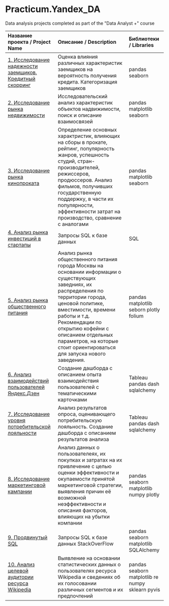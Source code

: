 # Practicum.Yandex_DA
Data analysis projects completed as part of the "Data Analyst +" course

| Название проекта / Project Name     | Описание / Description                       | Библиотеки / Libraries                      |
| :---------------------------------- | :------------------------------------------- |:--------------------------------------------|
|[1. Исследование надежности заемщиков. Кредитный скорринг](https://) | Оценка влияния различных характеристик заемщиков на вероятность получения кредита. Категоризация заемщиков | pandas seaborn |
|[2. Исследование рынка недвижимости](https://)| Исследовательский анализ характеристик объектов надвижимости, поиск и описание взаимосвязей |pandas matplotlib seaborn|
|[3. Исследование рынка кинопроката](https://)| Определение основных характристик, влияющих на сборы в прокате, рейтинг, популярность жанров, успешность студий, стран-производителей, режиссеров, продюссеров. Анализ фильмов, получивших государственную поддержку, в части их популярности, эффективности затрат на производство, сравнение с аналогами | pandas matplotlib seaborn |
|[4. Анализ рынка инвестиций в стартапы](https://) | Запросы SQL к базе данных | SQL |
|[5. Анализ рынка общественного питания](https://) | Анализ рынка общественного питания города Москвы на основании информации о существующих заведниях, их распределения по территории города, ценовой политике, вместимости, времени работы и т.д. Рекомендации по открытию кофейни с описанием отдельных параметров, на которые стоит ориентироваться для запуска нового заведения. | pandas matplotlib seborn plotly folium |
|[6. Анализ взаимодействий пользователей Яндекс.Дзен](https://) | Создание дашборда с описанием опыта взаимодействия пользователей с тематическими карточками | Tableau pandas dash sqlalchemy|
|[7. Исследование уровня потребительской лояльности](https://) | Анализ результатов опроса, оценивающего потребительскую лояльность. Создание дашборда с описанием результатов анализа| Tableau pandas dash sqlalchemy|
|[8. Исследование маркетинговой кампании](https://) | Анализ данных о пользователеях, их покупках и затратах на их привлечение с целью оценки эффективности и окупаемости принятой маркетинговой стратегии, выявления причин её возможной неэффективности и описания факторов, влияющих на убытки компании| pandas seaborn matplotlib numpy plotly |
|[9. Продвинутый SQL](https://) | Запросы SQL к базе данных StackOverFlow| pandas seaborn matplotlib SQLAlchemy|
|[10. Анализ целевой аудитории ресурса Wikipedia](https://) | Выявление на основании статистических данных о пользователях ресурса Wikipedia и сведениях об их голосовании различных сегментов и их предпочтений| pandas seaborn matplotlib re numpy sklearn pyvis|




